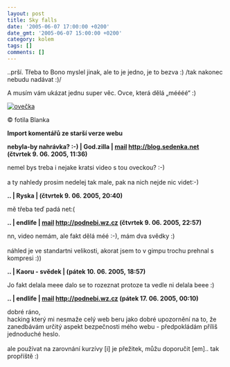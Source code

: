 ```yaml
---
layout: post
title: Sky falls
date: '2005-06-07 17:00:00 +0200'
date_gmt: '2005-06-07 15:00:00 +0200'
category: kolem
tags: []
comments: []
---
```

<p>..prší. Třeba to Bono myslel jinak, ale to je jedno, je to bezva :) /tak nakonec nebudu nadávat :)/</p>
<p>A musím vám ukázat jednu super věc. Ovce, která dělá &bdquo;méééé&ldquo; :)</p>
<div >
<a href="/%base_url%/assets/old-images/ovecka.jpg"><img alt="ovečka" src="%base_url%/assets/old-images/ovecka.jpg"></a>
</div>
<p>&copy; fotila Blanka</p>
<div class="import-komentaru">
<p><strong>Import komentářů ze starší verze webu</strong></p>
<div class="comment">
<p style="font-weight:bold"><span class="compredmet">nebyla-by nahrávka? :-)</span> | <span class="comname">God.zilla</span> |  <a href="mailto:jaroslav@sedenka.net">mail</a>  <a href="http://blog.sedenka.net">http://blog.sedenka.net</a> (čtvrtek&nbsp;9.&nbsp;06.&nbsp;2005,&nbsp;11:36)</p>
<p>nemel bys treba i nejake kratsi video s tou oveckou? :-) <br>  <br> a ty nahledy prosim nedelej tak male, pak na nich nejde nic videt:-) </p>
</div>
<div class="comment">
<p style="font-weight:bold"><span class="compredmet">..</span> | <span class="comname">Ryska</span> | (čtvrtek&nbsp;9.&nbsp;06.&nbsp;2005,&nbsp;20:40)</p>
<p>mě třeba teď padá net:( </p>
</div>
<div class="comment">
<p style="font-weight:bold"><span class="compredmet">..</span> | <span class="comname">endlife</span> |  <a href="mailto:jan.martinek@post.cz">mail</a>  <a href="http://podnebi.wz.cz">http://podnebi.wz.cz</a> (čtvrtek&nbsp;9.&nbsp;06.&nbsp;2005,&nbsp;22:57)</p>
<p>nn, video nemám, ale fakt dělá méé :-), mám dva svědky :) <br>  <br> náhled je ve standartni velikosti, akorat jsem to v gimpu trochu prehnal s kompresi :)) </p>
</div>
<div class="comment">
<p style="font-weight:bold"><span class="compredmet">..</span> | <span class="comname">Kaoru - svědek</span> | (pátek&nbsp;10.&nbsp;06.&nbsp;2005,&nbsp;18:57)</p>
<p>Jo fakt delala meee dalo se to rozeznat protoze ta vedle ni delala beee :) </p>
</div>
<div class="comment">
<p style="font-weight:bold"><span class="compredmet">..</span> | <span class="comname">endlife</span> |  <a href="mailto:jan.martinek@post.cz">mail</a>  <a href="http://podnebi.wz.cz">http://podnebi.wz.cz</a> (pátek&nbsp;17.&nbsp;06.&nbsp;2005,&nbsp;00:10)</p>
<p>dobré ráno, <br> hacking který mi nesmaže celý web beru jako dobré upozornění na to, že zanedbávám určitý aspekt bezpečnosti mého webu - předpokládám příliš jednoduché heslo. <br>  <br> ale používat na zarovnání kurzívy [i] je přežitek, můžu doporučit [em].. tak propříště :) </p>
</div>
</div>
